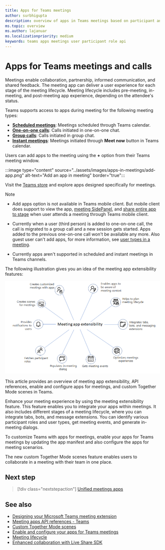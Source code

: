 ```yaml
---
title: Apps for Teams meetings 
author: surbhigupta
description: overview of apps in Teams meetings based on participant and user role
ms.topic: overview
ms.author: lajanuar
ms.localizationpriority: medium
keywords: teams apps meetings user participant role api  
---
```


# Apps for Teams meetings and calls

Meetings enable collaboration, partnership, informed communication, and shared feedback. The meeting app can deliver a user experience for each stage of the meeting lifecycle. Meeting lifecycle includes pre-meeting, in-meeting, and post-meeting app experience, depending on the attendee's status.

Teams supports access to apps during meeting for the following meeting types:

* [**Scheduled meetings**](https://support.microsoft.com/en-us/office/schedule-a-meeting-in-teams-943507a9-8583-4c58-b5d2-8ec8265e04e5#ID0EFBD=Desktop): Meetings scheduled through Teams calendar.
* [**One-on-one calls**](https://support.microsoft.com/en-us/office/start-a-call-from-a-chat-in-teams-f5138c9d-df4c-43d8-9cf6-53400c1a7798): Calls initiated in one-on-one chat.
* [**Group calls**](https://support.microsoft.com/en-us/office/start-a-call-from-a-chat-in-teams-f5138c9d-df4c-43d8-9cf6-53400c1a7798): Calls initiated in group chat.
* [**Instant meetings**](https://support.microsoft.com/en-us/office/start-an-instant-meeting-in-teams-ff95e53f-8231-4739-87fa-00b9723f4ef5): Meetings initiated through **Meet now** button in Teams calendar.

Users can add apps to the meeting using the **+** option from their Teams meeting window.

:::image type="content" source="../assets/images/apps-in-meetings/add-app.png" alt-text="Add an app in meeting" border="true":::

Visit the [Teams store](https://go.microsoft.com/fwlink/p/?LinkID=2183121&clcid=0x4009) and explore apps designed specifically for meetings.

> [!Note]
>
> * Add apps option is not available in Teams mobile client. But mobile client does support to view the app, [meeting SidePanel](~/apps-in-teams-meetings/enable-and-configure-your-app-for-teams-meetings.md#meeting-sidepanel), and [share entire app to stage](~/apps-in-teams-meetings/enable-and-configure-your-app-for-teams-meetings.md#share-entire-app-to-stage) when user attends a meeting through Teams mobile client.
>
> * Currently when a user (third person) is added to one-on-one call, the call is migrated to a group call and a new session gets started. Apps added to the previous one-on-one call won't be available any more. Also guest user can't add apps, for more information, see [user types in a meeting](~/apps-in-teams-meetings/meeting-app-extensibility.md#user-types-in-a-meeting).
>
> * Currently apps aren't supported in scheduled and instant meetings in Teams channels.

The following illustration gives you an idea of the meeting app extensibility features:

![Meeting app extensibility](../assets/images/apps-in-meetings/meetingappextensibility.png)

This article provides an overview of meeting app extensibility, API references, enable and configure apps for meetings, and custom Together Mode scenes in Teams.

Enhance your meeting experience by using the meeting extensibility feature. This feature enables you to integrate your apps within meetings. It also includes different stages of a meeting lifecycle, where you can integrate tabs, bots, and message extensions. You can identify various participant roles and user types, get meeting events, and generate in-meeting dialogs.

To customize Teams with apps for meetings, enable your apps for Teams meetings by updating the app manifest and also configure the apps for meeting scenarios.

The new custom Together Mode scenes feature enables users to collaborate in a meeting with their team in one place.

## Next step

> [!div class="nextstepaction"]
> [Unified meetings apps](meeting-app-extensibility.md)

## See also

* [Designing your Microsoft Teams meeting extension](~/apps-in-teams-meetings/design/designing-apps-in-meetings.md)
* [Meeting apps API references - Teams](~/apps-in-teams-meetings/api-references.md)
* [Custom Together Mode scenes](~/apps-in-teams-meetings/teams-together-mode.md)
* [Enable and configure your apps for Teams meetings](~/apps-in-teams-meetings/enable-and-configure-your-app-for-teams-meetings.md)
* [Meeting lifecycle](meeting-app-extensibility.md#meeting-lifecycle)
* [Enhanced collaboration with Live Share SDK](teams-live-share-overview.md)
